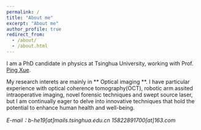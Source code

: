 ```yaml
---
permalink: /
title: "About me"
excerpt: "About me"
author_profile: true
redirect_from: 
  - /about/
  - /about.html
---
```


I am a PhD candidate in physics at Tsinghua University, working with Prof. [Ping Xue](https://scholar.google.com/citations?user=RX_YGBEAAAAJ&hl=zh-CN&oi=ao).

My research interets are mainly in ** Optical imaging **. I have particular experience with optical coherence tomography(OCT), robotic arm assited intraoperative imaging, novel forensic techniques and swept source laser, but I am continually eager to delve into innovative techniques that hold the potential to enhance human health and well-being.


*E-mail：b-he19[at]mails.tsinghua.edu.cn 15822891700[at]163.com*

 
 

 
